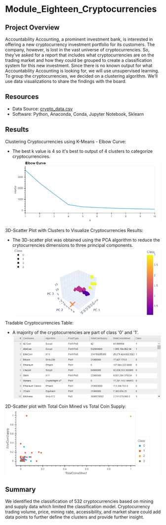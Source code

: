# Module_Eighteen_Cryptocurrencies

## Project Overview
Accountability Accounting, a prominent investment bank, is interested in offering a new cryptocurrency investment portfolio for its customers. The company, however, is lost in the vast universe of cryptocurrencies. So, they’ve asked for a report that includes what cryptocurrencies are on the trading market and how they could be grouped to create a classification system for this new investment. Since there is no known output for what Accountability Accounting is looking for, we will use unsupervised learning. To group the cryptocurrencies, we decided on a clustering algorithm. We'll use data visualizations to share the findings with the board.

## Resources
 - Data Source: [crypto_data.csv]()
 - Software: Python, Anaconda, Conda, Jupyter Notebook, Sklearn

## Results

Clustering Cryptocurrencies using K-Means - Elbow Curve:
 - The best k value is 4 so it's best to output of 4 clusters to categorize cryptocurrencires.
![Elbow Curve](https://github.com/LLeyva-bot/Cryptocurrencies/blob/main/Images/Fig1.png)

3D-Scatter Plot with Clusters to Visualize Cryptocurrencies Results:
 - The 3D-scatter plot was obtained using the PCA algorithm to reduce the crytocurrencies dimensions to three principal components.
![3DScatter Plot](https://github.com/LLeyva-bot/Cryptocurrencies/blob/main/Images/Fig2.png)

Tradable Cryptocurrencies Table:
 - A majority of the cryptocurrencies are part of class '0' and '1'.
![Tradable Table](https://github.com/LLeyva-bot/Cryptocurrencies/blob/main/Images/Fig4.png)

2D-Scatter plot with Total Coin Mined vs Total Coin Supply:
![2DScatter Plot](https://github.com/LLeyva-bot/Cryptocurrencies/blob/main/Images/Fig3.png)

## Summary
We identified the classification of 532 cryptocurrencies based on mining and supply data which limited the classification model. Cryptocurrency trading volume, price, mining rate, accessibility, and market share could add data points to further define the clusters and provide further insight. 
